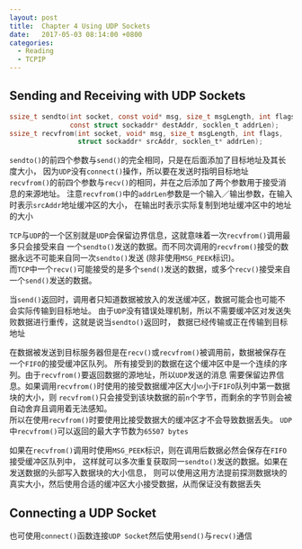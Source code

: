 ```yaml
---
layout: post
title:  Chapter 4 Using UDP Sockets
date:   2017-05-03 08:14:00 +0800
categories:
  - Reading
  - TCPIP
---
```


## Sending and Receiving with UDP Sockets

```c
ssize_t sendto(int socket, const void* msg, size_t msgLength, int flags,
               const struct sockaddr* destAddr, socklen_t addrLen);
ssize_t recvfrom(int socket, void* msg, size_t msgLength, int flags,
                 struct sockaddr* srcAddr, socklen_t* addrLen);
```

`sendto()`的前四个参数与`send()`的完全相同，只是在后面添加了目标地址及其长度大小，
因为`UDP`没有`connect()`操作，所以要在发送时指明目标地址  
`recvfrom()`的前四个参数与`recv()`的相同，并在之后添加了两个参数用于接受消息的来源地址。
注意`recvfrom()`中的`addrLen`参数是一个输入／输出参数，在输入时表示`srcAddr`地址缓冲区的大小，
在输出时表示实际复制到地址缓冲区中的地址的大小  

`TCP`与`UDP`的一个区别就是`UDP`会保留边界信息，这就意味着一次`recvfrom()`调用最多只会接受来自
一个`sendto()`发送的数据。而不同次调用的`recvfrom()`接受的数据永远不可能来自同一次`sendto()`发送
(除非使用`MSG_PEEK`标识)。  
而`TCP`中一个`recv()`可能接受的是多个`send()`发送的数据，或多个`recv()`接受来自一个`send()`发送的数据。  

当`send()`返回时，调用者只知道数据被放入的发送缓冲区，数据可能会也可能不会实际传输到目标地址。
由于`UDP`没有错误处理机制，所以不需要缓冲区对发送失败数据进行重传，这就是说当`sendto()`返回时，
数据已经传输或正在传输到目标地址  

在数据被发送到目标服务器但是在`recv()`或`recvfrom()`被调用前，数据被保存在一个`FIFO`的接受缓冲区队列。
所有接受到的数据在这个缓冲区中是一个连续的序列。由于`recvfrom()`要返回数据的源地址，所以`UDP`发送的消息
需要保留边界信息。如果调用`recvfrom()`时使用的接受数据缓冲区大小`n`小于`FIFO`队列中第一数据块的大小，则
`recvfrom()`只会接受到该块数据的前`n`个字节，而剩余的字节则会被自动舍弃且调用着无法感知。  
所以在使用`recvfrom()`时要使用比接受数据大的缓冲区才不会导致数据丢失。
`UDP`中`recvfrom()`可以返回的最大字节数为`65507 bytes`   

如果在`recvfrom()`调用时使用`MSG_PEEK`标识，则在调用后数据必然会保存在`FIFO`接受缓冲区队列中，
这样就可以多次重复获取同一`sendto()`发送的数据。如果在发送数据的头部写入数据块的大小信息，
则可以使用这用方法提前探测数据块的真实大小，然后使用合适的缓冲区大小接受数据，从而保证没有数据丢失

## Connecting a UDP Socket

也可使用`connect()`函数连接`UDP Socket`然后使用`send()`与`recv()`通信
